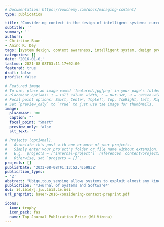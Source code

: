 ```yaml
---
# Documentation: https://wowchemy.com/docs/managing-content/
type: publication

title: 'Considering context in the design of intelligent systems: current practices and suggestions for improvement'
subtitle: ''
summary: ''
authors:
- Christine Bauer
- Anind K. Dey
tags: [system design, context awareness, intelligent system, design process, context selection, context identification, context adaptivity]
categories: []
date: '2016-01-01'
lastmod: 2021-08-08T03:11:17+02:00
featured: true
draft: false
profile: false

# Featured image
# To use, place an image named `featured.jpg/png` in your page's folder.
# Placement options: 1 = Full column width, 2 = Out-set, 3 = Screen-width
# Focal point options: Smart, Center, TopLeft, Top, TopRight, Left, Right, BottomLeft, Bottom, BottomRight
# Set `preview_only` to `true` to just use the image for thumbnails.
image:
  placement: 300
  caption: ""
  focal_point: "Smart"
  preview_only: false
  alt_text: ""

# Projects (optional).
#   Associate this post with one or more of your projects.
#   Simply enter your project's folder or file name without extension.
#   E.g. `projects = ["internal-project"]` references `content/project/deep-learning/index.md`.
#   Otherwise, set `projects = []`.
projects: []
publishDate: '2021-08-08T01:13:52.435983Z'
publication_types:
- '2'
abstract: "Ubiquitous sensing allows systems to exploit almost any kind of context, and enables the design of intelligent systems that are aware of their context and adapt their behavior accordingly. As such systems have a number of properties, which distinguish them from traditional systems, their design requires a new approach to requirements engineering and to product development. While existing contributions concentrate on individual aspects in the design process, there is a lack of a holistic perspective on the design of intelligent systems. Considering the entire design process, would allow for the creation of better functioning designs, as has been demonstrated in various fields of system design. Furthermore, little is known about how people design intelligent systems. A deep understanding about design practices is, though, a prerequisite for coming up with systematic improvements. The contribution of this paper is twofold: First, based on interviews, we analyze the design processes undertaken by designers, and present five underlying process archetypes. We focus on how designers identify, select, and consider context across the entire design process. Second, we propose an improved design process for intelligent systems that aims at supporting system designers in their design task in order to serve an organization’s, and/or users’ needs."
publication: '*Journal of Systems and Software*'
doi: 10.1016/j.jss.2015.10.041
url_preprint: bauer-2016-considering-context-preprint.pdf

icons:
- icon: trophy
  icon_pack: fas
  name: Top Journal Publication Prize (WU Vienna)
---
```

